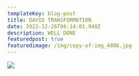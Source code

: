 ```yaml
---
templateKey: blog-post
title: DAVID TRANSFORMATION
date: 2022-12-26T06:14:01.948Z
description: WELL DONE
featuredpost: true
featuredimage: /img/copy-of-img_4806.jpg
---
```

![](/img/copy-of-img_4806.jpg)